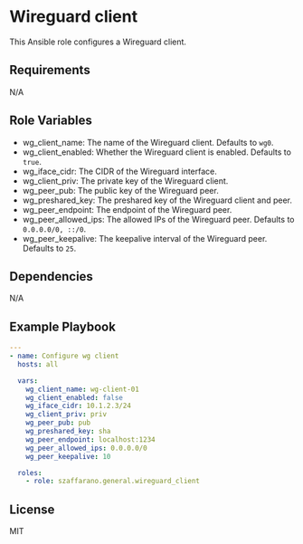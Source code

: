 Wireguard client
=========

This Ansible role configures a Wireguard client.

Requirements
------------

N/A

Role Variables
--------------

- wg_client_name: The name of the Wireguard client. Defaults to `wg0`.
- wg_client_enabled: Whether the Wireguard client is enabled. Defaults to `true`.
- wg_iface_cidr: The CIDR of the Wireguard interface.
- wg_client_priv: The private key of the Wireguard client.
- wg_peer_pub: The public key of the Wireguard peer.
- wg_preshared_key: The preshared key of the Wireguard client and peer.
- wg_peer_endpoint: The endpoint of the Wireguard peer.
- wg_peer_allowed_ips:  The allowed IPs of the Wireguard peer. Defaults to `0.0.0.0/0, ::/0`.
- wg_peer_keepalive:  The keepalive interval of the Wireguard peer. Defaults to `25`.

Dependencies
------------

N/A

Example Playbook
----------------

```yaml
---
- name: Configure wg client
  hosts: all

  vars:
    wg_client_name: wg-client-01
    wg_client_enabled: false
    wg_iface_cidr: 10.1.2.3/24
    wg_client_priv: priv
    wg_peer_pub: pub
    wg_preshared_key: sha
    wg_peer_endpoint: localhost:1234
    wg_peer_allowed_ips: 0.0.0.0/0
    wg_peer_keepalive: 10

  roles:
    - role: szaffarano.general.wireguard_client
```

License
-------

MIT
